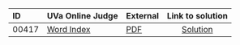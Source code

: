 | ID | UVa Online Judge | External | Link to solution |
|:---|:---|:---|:---:|
| 00417 | [Word Index](https://onlinejudge.org/index.php?option=com_onlinejudge&Itemid=8&category=24&page=show_problem&problem=358) | [PDF](https://onlinejudge.org/external/4/417.pdf) | [Solution](https%3A//github.com/versenyi98/programming-contests/tree/master/UVa%20Online%20Judge/00417%2520-%2520Word%2520Index)|
